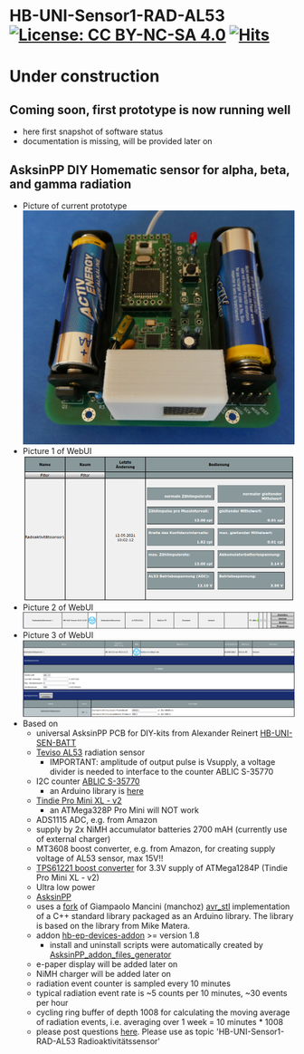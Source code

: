 # HB-UNI-Sensor1-RAD-AL53 [![License: CC BY-NC-SA 4.0](https://img.shields.io/badge/License-CC%20BY--NC--SA%204.0-lightgrey.svg)](https://creativecommons.org/licenses/by-nc-sa/4.0/) [![Hits](https://hits.seeyoufarm.com/api/count/incr/badge.svg?url=https%3A%2F%2Fgithub.com%2FFUEL4EP%2FHomeAutomation%2FAsksinPP_developments%2Fsketches%2FHB-UNI-Sensor1-RAD-AL53&count_bg=%2379C83D&title_bg=%23555555&icon=&icon_color=%23E7E7E7&title=hits&edge_flat=false)](https://hits.seeyoufarm.com)

# Under construction

## Coming soon, first prototype is now running well
- here first snapshot of software status
- documentation is missing, will be provided later on

## AsksinPP DIY Homematic sensor for alpha, beta, and gamma radiation
- Picture of current prototype ![pic](Images/HB-UNI-Sensor1-RAD-AL53.png)
- Picture 1 of WebUI ![pic](Images/WebUI_1.png)
- Picture 2 of WebUI ![pic](Images/WebUI_2.png)
- Picture 3 of WebUI ![pic](Images/WebUI_3.png)
- Based on
    - universal AsksinPP PCB for DIY-kits from Alexander Reinert [HB-UNI-SEN-BATT](https://github.com/alexreinert/PCB#hb-uni-sen-batt)
	- [Teviso AL53](https://www.teviso.com/file/pdf/al53-data-specification.pdf) radiation sensor
    	+ IMPORTANT: amplitude of output pulse is Vsupply, a voltage divider is needed to interface to the counter ABLIC S-35770
	- I2C counter [ABLIC S-35770](https://www.ablic.com/en/doc/datasheet/counter_ic/S35770_I_E.pdf)
	    + an Arduino library is [here](https://github.com/FUEL4EP/HomeAutomation/tree/master/AsksinPP_developments/libraries/ABLIC_S35770)
	- [Tindie Pro Mini XL - v2](https://www.tindie.com/products/prominimicros/pro-mini-xl-v2-atmega-1284p/)
	    + an ATMega328P Pro Mini will NOT work
	- ADS1115 ADC, e.g. from Amazon
	- supply by 2x NiMH accumulator batteries 2700 mAH (currently use of external charger)
	- MT3608 boost converter, e.g. from Amazon, for creating supply voltage of AL53 sensor, max 15V!!
	- [TPS61221 boost converter](https://www.tindie.com/products/closedcube/tps61221-low-input-from-07v-boost-33v-breakout/) for 3.3V supply of ATMega1284P (Tindie Pro Mini XL - v2)
	- Ultra low power
	- [AsksinPP](https://github.com/pa-pa/AskSinPP)
	- uses a [fork](https://github.com/FUEL4EP/HomeAutomation/tree/master/AsksinPP_developments/libraries/avr_stl) of Giampaolo Mancini (manchoz) [avr_stl](https://github.com/manchoz/avr_stl.git) implementation of a C++ standard library packaged as an Arduino library. The library is based on the library from Mike Matera.
	- addon [hb-ep-devices-addon](https://github.com/FUEL4EP/HomeAutomation/tree/master/AsksinPP_developments/addons/hb-ep-devices-addon) >= version 1.8
    	+ install and uninstall scripts were automatically created by [AsksinPP_addon_files_generator](https://github.com/FUEL4EP/HomeAutomation/tree/master/AsksinPP_developments/addons/hb-ep-devices-addon/CCU_RM/AsksinPP_addon_files_generator)
	- e-paper display will be added later on
	- NiMH charger will be added later on
	- radiation event counter is sampled every 10 minutes
	- typical radiation event rate is ~5 counts per 10 minutes, ~30 events per hour
	- cycling ring buffer of depth 1008 for calculating the moving average of radiation events, i.e. averaging over 1 week = 10 minutes * 1008
	- please post questions [here](https://homematic-forum.de/forum/viewforum.php?f=76). Please use as topic 'HB-UNI-Sensor1-RAD-AL53 Radioaktivitätssensor'
